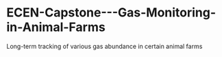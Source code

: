 # ECEN-Capstone---Gas-Monitoring-in-Animal-Farms
Long-term tracking of various gas abundance in certain animal farms
